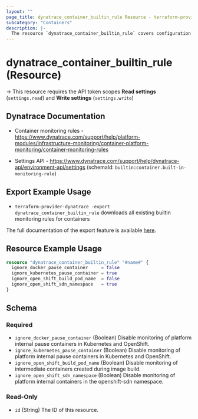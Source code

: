 ```yaml
---
layout: ""
page_title: dynatrace_container_builtin_rule Resource - terraform-provider-dynatrace"
subcategory: "Containers"
description: |-
  The resource `dynatrace_container_builtin_rule` covers configuration for builtin monitoring rules for containers
---
```


# dynatrace_container_builtin_rule (Resource)

-> This resource requires the API token scopes **Read settings** (`settings.read`) and **Write settings** (`settings.write`)

## Dynatrace Documentation

- Container monitoring rules - https://www.dynatrace.com/support/help/platform-modules/infrastructure-monitoring/container-platform-monitoring/container-monitoring-rules

- Settings API - https://www.dynatrace.com/support/help/dynatrace-api/environment-api/settings (schemaId: `builtin:container.built-in-monitoring-rule`)

## Export Example Usage

- `terraform-provider-dynatrace -export dynatrace_container_builtin_rule` downloads all existing builtin monitoring rules for containers

The full documentation of the export feature is available [here](https://registry.terraform.io/providers/dynatrace-oss/dynatrace/latest/docs/guides/export-v2).

## Resource Example Usage

```terraform
resource "dynatrace_container_builtin_rule" "#name#" {
  ignore_docker_pause_container     = false
  ignore_kubernetes_pause_container = true
  ignore_open_shift_build_pod_name  = false
  ignore_open_shift_sdn_namespace   = true
}
```

<!-- schema generated by tfplugindocs -->
## Schema

### Required

- `ignore_docker_pause_container` (Boolean) Disable monitoring of platform internal pause containers in Kubernetes and OpenShift.
- `ignore_kubernetes_pause_container` (Boolean) Disable monitoring of platform internal pause containers in Kubernetes and OpenShift.
- `ignore_open_shift_build_pod_name` (Boolean) Disable monitoring of intermediate containers created during image build.
- `ignore_open_shift_sdn_namespace` (Boolean) Disable monitoring of platform internal containers in the openshift-sdn namespace.

### Read-Only

- `id` (String) The ID of this resource.
 